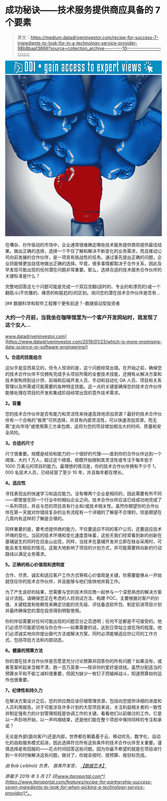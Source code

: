 # 成功秘诀——技术服务提供商应具备的 7 个要素

> 原文：<https://medium.datadriveninvestor.com/recipe-for-success-7-ingredients-to-look-for-in-a-technology-service-provider-98b8baa13866?source=collection_archive---------10----------------------->

[![](img/9d2a15705da6d96b5c60b8fa81f60b5d.png)](http://www.track.datadriveninvestor.com/1B9E)![](img/b6526cf9a7d35f1a6f35680fd50e77dd.png)

在嘈杂、炒作驱动的市场中，企业通常很难确定哪些技术服务提供商将提供最佳结果。做出正确的选择，选择一个不仅了解和解决不断变化的业务需求，而且推动公司向前发展的合作伙伴，是一项具有挑战性的任务。通过事先提出正确的问题，企业将能够更加自信地做出正确的选择。毕竟，很多事情都取决于合作关系，因此及早发现可能出现的任何潜在问题非常重要。那么，选择合适的技术服务合作伙伴的关键标准是什么？

完整地回答这七个问题可能是完成一个双后空翻(适时的、专业的和漂亮的)或一个翻筋斗(不优雅的、痛苦的和尴尬的)的区别。询问您的潜在技术合作伙伴是否有…

[](https://www.datadriveninvestor.com/2019/01/23/which-is-more-promising-data-science-or-software-engineering/) [## 数据科学和软件工程哪个更有前途？-数据驱动型投资者

### 大约一个月前，当我坐在咖啡馆里为一个客户开发网站时，我发现了这个女人…

www.datadriveninvestor.com](https://www.datadriveninvestor.com/2019/01/23/which-is-more-promising-data-science-or-software-engineering/) 

**1。合适的技能组合**

这似乎是显而易见的，但令人惊讶的是，这个问题经常出错。在开始之前，确保您的技术合作伙伴不仅拥有完成手头项目所需的全套技术技能，还拥有从解决方案和技术架构师到设计师、前端和后端开发人员、手动和自动化 QA 人员、项目和关系管理以及所需或可能需要的各种特定技能。这一点的关键是确保您的技术合作伙伴能够处理在项目的开发和集成阶段经常出现的意外技术需求。

**2。容量**

您的技术合作伙伴是否有能力和灵活性来快速高效地添加资源？最好的技术合作伙伴有一个合格的“板凳”可供选择，并具有内部灵活性，可以快速添加资源，而无需“走向市场”或使用第三方承包商，这将为您的项目增加相当大的时间、质量和安全风险。

**3。合适的尺寸**

尺寸很重要。规模是经验和能力的一个很好的代理——直到你的合作伙伴达到一个阈值，大约 1 万人，超过这个阈值，规模开始限制其灵活性或专注于每年低于 1000 万美元的项目的能力。最理想的情况是，你的技术合作伙伴拥有不少于 1，000 名技术人员，已经经营了至少 10 年，并且每年都在增长。

**4。适应性**

寻找表现出的快速学习和适应能力。没有哪两个企业是相同的，因此需要有所不同——即使是在同一个行业中的相似企业之间。技术合作伙伴应该已经成功地完成了一系列项目，并且与您的项目具有行业和/或技术相关性。虽然你期望你的合作伙伴在第一天就对你错综复杂的业务流程有一个详细的了解是不合理的，但是期望在几周内有这样的了解是合理的。

同样重要的是，要考虑提供商的能力，不仅要适应不同的客户公司，还要适应技术环境的变化。当前的技术环境和变化速度意味着，这些天我们经常看到新的创新在基辅诞生的同时在旧金山出现，同样，当技术在基辅开发并立即在硅谷采用时，可能会发生相反的情况。这极大地影响了项目的计划方式，并可能需要转向新的行动路线以满足业务需求。

**5。正确的核心价值观和透明度**

合作、尽责、诚实和适应客户工作方式等核心价值观是关键。你需要能够从一开始就信任你的技术合作伙伴，并且能够与他们愉快地并肩工作。

为了产生良好的结果，您需要与您的技术供应商一起参与一个深思熟虑的解决方案设计流程。请确保您正在考虑的人将测试方法、构建 POC、主要根据对客户的价值、关键程度和依赖性来确定功能的优先级、评估备选软件包、制定前进项目计划并最终确保您的潜在投资得到明智使用。

你的伴侣需要对任何可能出现的问题百分之百透明；任何不足都是不可接受的。他们必须尽可能密切地与你合作——如果需要的话，达到日常站立或在场的程度。他们必须诚实地向你提出替代方法或解决方案，同时必须能够适应你公司的工作方式，包括项目方法和内部动态。

**6。健康的预算方法**

你的潜在技术合作伙伴是否愿意充分讨论预算并回答你的所有问题？如果没有，或者答案听起来含糊不清，跑一百万英里——除非你的爱好是烧钱。虽然分配适当的预算水平和不偷工减料很重要，但因为缺少一枚钉子而输掉战斗，知道预算如何运作也很重要。

**7。纪律性和持久力**

在解决方案设计之后，您的供应商应该仔细管理资源，包括向您提供详细的进度和人员利用报告。对于可能涉及许多计划的大型项目来说，关注利益相关者的一致性并制定强有力的计划管理规程是协调工作的关键。看看他们以前做过的工作。它是以一声巨响开始，以一声呜咽结束，还是他们能在整个项目中保持同样的专注和承诺？

无论是外部(面向客户)还是内部，世界都在朝着基于云、移动优先、数字化、自动化的自助服务模式前进，因此选择符合所有这些条件的技术合作伙伴至关重要。谨慎选择是有回报的——花点时间回答这些问题。因为你最不希望的就是在项目进行到一半的时候解决这些问题。做对了，你就会按时、按预算、按目标完成。

*由 Bob Leibholz 负责，
首席开发官，* [*【数据艺术】*](https://www.dataart.com/)

*原载于 2019 年 3 月 27 日*[*www.itproportal.com*](https://www.itproportal.com/features/recipe-for-partnership-success-seven-ingredients-to-look-for-when-picking-a-technology-service-provider/)*。*